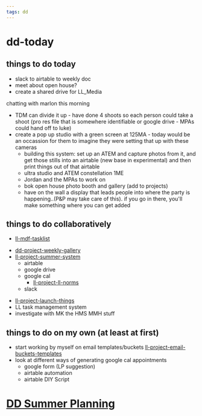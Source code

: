 ```yaml
---
tags: dd
---
```


# dd-today

## things to do today
* slack to airtable to weekly doc 
* meet about open house?
* create a shared drive for LL_Media

chatting with marlon this morning
- TDM can divide it up - have done 4 shoots so each person could take a shoot (pro res file that is somewhere identifiable or google drive - MPAs could hand off to luke)
- create a pop up studio with a green screen at 125MA - today would be an occassion for them to imagine they were setting that up with these cameras
    - building this system: set up an ATEM and capture photos from it, and get those stills into an airtable (new base in experimental) and then print things out of that airtable
    - ultra studio and ATEM constellation 1ME
    - Jordan and the MPAs to work on 
    - bok open house photo booth and gallery (add to projects)
    - have on the wall a display that leads people into where the party is happening..(P&P may take care of this). if you go in there, you'll make something where you can get added


## things to do collaboratively
* [ll-mdf-tasklist](/K0GEYCJsSJ2MQfeKUo9wUQ)
- [dd-project-weekly-gallery](/xl0GCcu8QBS38DQKSguTEQ)
- [ll-project-summer-system](https://hackmd.io/L1bJvNwkQkKlsN567JinsQ?view)
    * airtable
    * google drive
    * google cal
        * [ll-project-ll-norms](https://hackmd.io/bTQn-2m1RAq1C7g7vT-a8Q?view)
    * slack
* [ll-project-launch-things](https://hackmd.io/L19Oqrg-SuK5JqjjK7WRzQ?view)
* LL task management system
* investigate with MK the HMS MMH stuff

## things to do on my own (at least at first)
* start working by myself on email templates/buckets [ll-project-email-buckets-templates](/iZTePutxRi2gWhxNXh6nXQ)
* look at different ways of generating google cal appointments
    * google form (LP suggestion)
    * airtable automation
    * airtable DIY Script

# [DD Summer Planning](https://hackmd.io/oFRUgKdfRwOqvngqo7WtXg?view)



